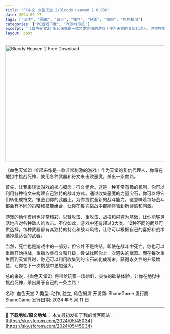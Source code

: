 ```yaml
---
title: "PC中文 血色天堂 2/Bloody Heaven 2 6.08G"
date: 2024-05-17
tags: ["动作", "恶魔", "战斗", "独立", "砍杀", "策略", "角色扮演"]
categories: ["PC游戏下载", "PC游戏专区"]
excerpt: "《血色天堂2》听起来像是一款非常刺激的游戏！作为天堂的复仇代理人，你将在地狱中挑战死神，使用各种武器和符文来击败恶魔，杀出一条血路。 首先，让我来谈谈游戏的核心概念：符文组合。这是一种非常有趣的机制，你可以利用各种符文来构建自己独特的战斗方式。通过收集恶魔的力量宝石，你可以将它们转化成符文，镶嵌到你&hellip;"
layout: post
---
```


<img class="igg-image-content aligncenter" title="Bloody Heaven 2 Free Download" src="https://sky.sfcrom.com/wp-content/uploads/2024/05/1bc83-Bloody-Heaven-2-Free-Download.jpg" alt="Bloody Heaven 2 Free Download" width="660" height="370" />

《血色天堂2》听起来像是一款非常刺激的游戏！作为天堂的复仇代理人，你将在地狱中挑战死神，使用各种武器和符文来击败恶魔，杀出一条血路。

首先，让我来谈谈游戏的核心概念：符文组合。这是一种非常有趣的机制，你可以利用各种符文来构建自己独特的战斗方式。通过收集恶魔的力量宝石，你可以将它们转化成符文，镶嵌到你的武器上，为你提供全新的战斗能力。这意味着每场战斗都会有不同的策略和技能组合，让你在每次挑战中都能体验到新鲜感和刺激。

游戏的动作模组也非常精彩，以轻攻击、重攻击、战技和闪避为基础，让你能够灵活地应对各种敌人的攻击。不仅如此，游戏中还有超过3大类、12种不同的武器可供选择，每种武器都有其独特的特点和战斗风格，让你可以根据自己的喜好和战术选择最适合的武器。

当然，死亡也是游戏中的一部分，但它并不是终结。即使在战斗中死亡，你也可以重新开始挑战，重新收集符文和升级，尝试找回你上一次遗失的武器。而在每次重生回到天堂界时，你还可以利用收集到的宝石转化成粉末，获得永久性的升级增益，让你在下一次挑战中更加强大。

总的来说，《血色天堂2》将带给玩家一场新鲜、爽快的砍杀体验，让你在地狱中挑战死神，杀出属于自己的一条血路！

名称: 血色天堂 2
类型: 动作, 独立, 角色扮演
开发商: ShaneGame
发行商: ShaneGame
发行日期: 2024 年 5 月 11 日

---
📖 **下载地址/原文地址：** 本文最初发布于我的博客网站：[https://sky.sfcrom.com/2024/05/45034](https://sky.sfcrom.com/2024/05/45034)

